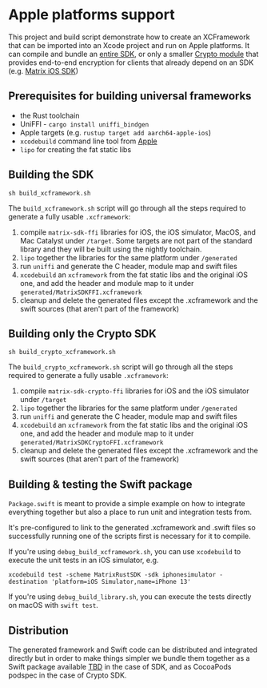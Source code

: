 # Apple platforms support

This project and build script demonstrate how to create an XCFramework that can be imported into an Xcode project and run on Apple platforms. It can compile and bundle an [entire SDK](#Building-the-SDK), or only a smaller [Crypto module](#Building-only-the-Crypto-SDK) that provides end-to-end encryption for clients that already depend on an SDK (e.g. [Matrix iOS SDK](https://github.com/matrix-org/matrix-ios-sdk))

## Prerequisites for building universal frameworks

* the Rust toolchain
* UniFFI - `cargo install uniffi_bindgen`
* Apple targets (e.g. `rustup target add aarch64-apple-ios`)
* `xcodebuild` command line tool from [Apple](https://developer.apple.com/library/archive/technotes/tn2339/_index.html)
* `lipo` for creating the fat static libs

## Building the SDK

```
sh build_xcframework.sh
```

The `build_xcframework.sh` script will go through all the steps required to generate a fully usable `.xcframework`:

1. compile `matrix-sdk-ffi` libraries for iOS, the iOS simulator, MacOS, and Mac Catalyst under `/target`. Some targets are not part of the standard library and they will be built using the nightly toolchain. 
2. `lipo` together the libraries for the same platform under `/generated`
3. run `uniffi` and generate the C header, module map and swift files
4. `xcodebuild` an `xcframework` from the fat static libs and the original iOS one, and add the header and module map to it under `generated/MatrixSDKFFI.xcframework`
5. cleanup and delete the generated files except the .xcframework and the swift sources (that aren't part of the framework)

## Building only the Crypto SDK

```
sh build_crypto_xcframework.sh
```

The `build_crypto_xcframework.sh` script will go through all the steps required to generate a fully usable `.xcframework`:

1. compile `matrix-sdk-crypto-ffi` libraries for iOS and the iOS simulator under `/target`
2. `lipo` together the libraries for the same platform under `/generated`
3. run `uniffi` and generate the C header, module map and swift files
4. `xcodebuild` an `xcframework` from the fat static libs and the original iOS one, and add the header and module map to it under `generated/MatrixSDKCryptoFFI.xcframework`
5. cleanup and delete the generated files except the .xcframework and the swift sources (that aren't part of the framework)

## Building & testing the Swift package

`Package.swift` is meant to provide a simple example on how to integrate everything together but also a place to run unit and integration tests from.

It's pre-configured to link to the generated .xcframework and .swift files so successfully running one of the scripts first is necessary for it to compile.

If you're using `debug_build_xcframework.sh`, you can use `xcodebuild` to execute the unit tests in an iOS simulator, e.g.

```
xcodebuild test -scheme MatrixRustSDK -sdk iphonesimulator -destination 'platform=iOS Simulator,name=iPhone 13'
```

If you're using `debug_build_library.sh`, you can execute the tests directly on macOS with `swift test`.

## Distribution

The generated framework and Swift code can be distributed and integrated directly but in order to make things simpler we bundle them together as a Swift package available [TBD](here) in the case of SDK, and as CocoaPods podspec in the case of Crypto SDK.
